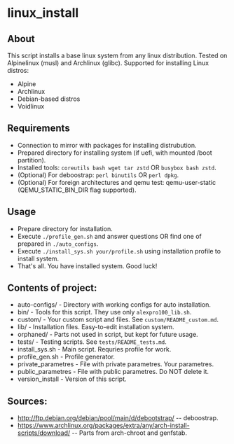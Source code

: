 linux_install
=============

## About
This script installs a base linux system from any linux distribution.
Tested on Alpinelinux (musl) and Archlinux (glibc).
Supported for installing Linux distros:
* Alpine
* Archlinux
* Debian-based distros
* Voidlinux

## Requirements
* Connection to mirror with packages for installing distrubution.
* Prepared directory for installing system (if uefi, with mounted /boot partition).
* Installed tools: `coreutils bash wget tar zstd` OR `busybox bash zstd`.
* (Optional) For deboostrap: `perl binutils` OR `perl dpkg`.
* (Optional) For foreign architectures and qemu test: qemu-user-static (QEMU_STATIC_BIN_DIR flag supported).

## Usage
* Prepare directory for installation.
* Execute `./profile_gen.sh` and answer questions OR find one of prepared in `./auto_configs`.
* Execute `./install_sys.sh your/profile.sh` using installation profile to install system.
* That's all. You have installed system. Good luck!

## Contents of project:
* auto-configs/ - Directory with working configs for auto installation.
* bin/ - Tools for this script. They use only `alexpro100_lib.sh`.
* custom/ - Your custom script and files. See `custom/README_custom.md`.
* lib/ - Installation files. Easy-to-edit installation system.
* orphaned/ - Parts not used in script, but kept for future usage.
* tests/ - Testing scripts. See `tests/README_tests.md`.
* install_sys.sh - Main script. Requries profile for work.
* profile_gen.sh - Profile generator.
* private_parametres - File with private parametres. Your parametres.
* public_parametres - File with public parametres. Do NOT delete it.
* version_install - Version of this script.

## Sources:

* http://ftp.debian.org/debian/pool/main/d/debootstrap/ -- deboostrap.
* https://www.archlinux.org/packages/extra/any/arch-install-scripts/download/ -- Parts from arch-chroot and genfstab.
